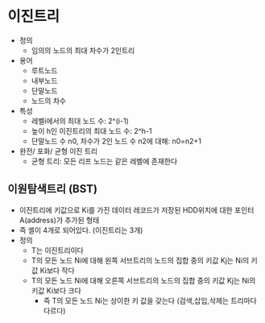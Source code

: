 # 이진트리
* 정의
    * 임의의 노드의 최대 차수가 2인트리
* 용어
    * 루트노드
    * 내부노드
    * 단말노드
    * 노드의 차수
* 특성
    * 레벨i에서의 최대 노드 수: 2^(i-1)
    * 높이 h인 이진트리의 최대 노드 수: 2^h-1
    * 단말노드 수 n0, 차수가 2인 노드 수 n2에 대해: n0=n2+1
* 완전/ 포화/ 균형 이진 트리
    * 균형 트리: 모든 리프 노드는 같은 레벨에 존재한다
## 이원탐색트리 (BST)
* 이진트리에 키값으로 Ki를 가진 데이터 레코드가 저장된 HDD위치에 대한 포인터A(address)가 추가된 형태
* 즉 셸이 4개로 되어있다. (이진트리는 3개)
* 정의
    * T는 이진트리이다
    * T의 모든 노드 Ni에 대해 왼쪽 서브트리의 노드의 집합 중의 키값 Kj는 Ni의 키값 Ki보다 작다
    * T의 모든 노드 Ni에 대해 오른쪽 서브트리의 노드의 집합 중의 키값 Kj는 Ni의 키값 Ki보다 크다
        * 즉 T의 모든 노드 Ni는 상이한 키 값을 갖는다
(검색,삽입,삭제는 트리마다 다르다)
